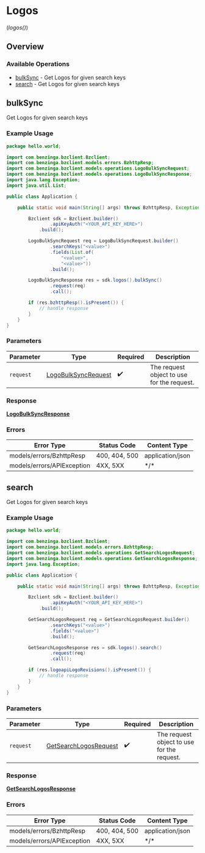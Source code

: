 # Logos
(*logos()*)

## Overview

### Available Operations

* [bulkSync](#bulksync) - Get Logos for given search keys
* [search](#search) - Get Logos for given search keys

## bulkSync

Get Logos for given search keys

### Example Usage

```java
package hello.world;

import com.benzinga.bzclient.Bzclient;
import com.benzinga.bzclient.models.errors.BzhttpResp;
import com.benzinga.bzclient.models.operations.LogoBulkSyncRequest;
import com.benzinga.bzclient.models.operations.LogoBulkSyncResponse;
import java.lang.Exception;
import java.util.List;

public class Application {

    public static void main(String[] args) throws BzhttpResp, Exception {

        Bzclient sdk = Bzclient.builder()
                .apiKeyAuth("<YOUR_API_KEY_HERE>")
            .build();

        LogoBulkSyncRequest req = LogoBulkSyncRequest.builder()
                .searchKeys("<value>")
                .fields(List.of(
                    "<value>",
                    "<value>"))
                .build();

        LogoBulkSyncResponse res = sdk.logos().bulkSync()
                .request(req)
                .call();

        if (res.bzhttpResp().isPresent()) {
            // handle response
        }
    }
}
```

### Parameters

| Parameter                                                             | Type                                                                  | Required                                                              | Description                                                           |
| --------------------------------------------------------------------- | --------------------------------------------------------------------- | --------------------------------------------------------------------- | --------------------------------------------------------------------- |
| `request`                                                             | [LogoBulkSyncRequest](../../models/operations/LogoBulkSyncRequest.md) | :heavy_check_mark:                                                    | The request object to use for the request.                            |

### Response

**[LogoBulkSyncResponse](../../models/operations/LogoBulkSyncResponse.md)**

### Errors

| Error Type                 | Status Code                | Content Type               |
| -------------------------- | -------------------------- | -------------------------- |
| models/errors/BzhttpResp   | 400, 404, 500              | application/json           |
| models/errors/APIException | 4XX, 5XX                   | \*/\*                      |

## search

Get Logos for given search keys

### Example Usage

```java
package hello.world;

import com.benzinga.bzclient.Bzclient;
import com.benzinga.bzclient.models.errors.BzhttpResp;
import com.benzinga.bzclient.models.operations.GetSearchLogosRequest;
import com.benzinga.bzclient.models.operations.GetSearchLogosResponse;
import java.lang.Exception;

public class Application {

    public static void main(String[] args) throws BzhttpResp, Exception {

        Bzclient sdk = Bzclient.builder()
                .apiKeyAuth("<YOUR_API_KEY_HERE>")
            .build();

        GetSearchLogosRequest req = GetSearchLogosRequest.builder()
                .searchKeys("<value>")
                .fields("<value>")
                .build();

        GetSearchLogosResponse res = sdk.logos().search()
                .request(req)
                .call();

        if (res.logoapiLogoRevisions().isPresent()) {
            // handle response
        }
    }
}
```

### Parameters

| Parameter                                                                 | Type                                                                      | Required                                                                  | Description                                                               |
| ------------------------------------------------------------------------- | ------------------------------------------------------------------------- | ------------------------------------------------------------------------- | ------------------------------------------------------------------------- |
| `request`                                                                 | [GetSearchLogosRequest](../../models/operations/GetSearchLogosRequest.md) | :heavy_check_mark:                                                        | The request object to use for the request.                                |

### Response

**[GetSearchLogosResponse](../../models/operations/GetSearchLogosResponse.md)**

### Errors

| Error Type                 | Status Code                | Content Type               |
| -------------------------- | -------------------------- | -------------------------- |
| models/errors/BzhttpResp   | 400, 404, 500              | application/json           |
| models/errors/APIException | 4XX, 5XX                   | \*/\*                      |